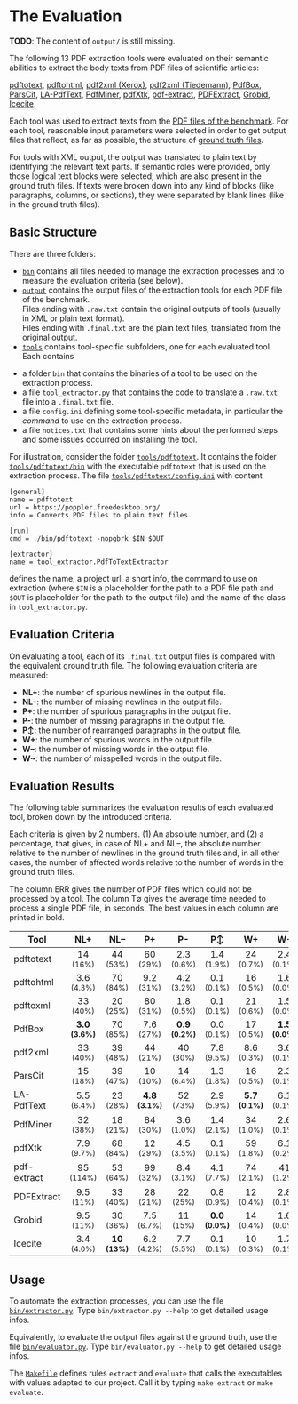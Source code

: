 # The Evaluation

**TODO**: The content of `output/` is still missing.

The following 13 PDF extraction tools were evaluated on their semantic abilities to extract the body texts from PDF files of scientific articles:

[pdftotext](https://poppler.freedesktop.org/), 
[pdftohtml](https://poppler.freedesktop.org/), 
[pdf2xml (Xerox)](https://sourceforge.net/projects/pdf2xml/), 
[pdf2xml (Tiedemann)](https://bitbucket.org/tiedemann/pdf2xml/), 
[PdfBox](https://github.com/apache/pdfbox), 
[ParsCit](https://github.com/knmnyn/ParsCit), 
[LA-PdfText](https://github.com/BMKEG/lapdftext), 
[PdfMiner](https://github.com/euske/pdfminer/), 
[pdfXtk](https://github.com/tamirhassan/pdfxtk), 
[pdf-extract](https://github.com/CrossRef/pdfextract), 
[PDFExtract](https://github.com/elacin/PDFExtract), 
[Grobid](https://github.com/kermitt2/grobid), 
[Icecite](https://github.com/ckorzen/icecite).

Each tool was used to extract texts from the [PDF files of the benchmark](../benchmark/pdf). 
For each tool, reasonable input parameters were selected in order to get output files that reflect, as far as possible, the
structure of [ground truth files](../benchmark/groundtruth).

For tools with XML output, the output was translated to plain text by identifying the relevant text parts.
If semantic roles were provided, only those logical text blocks were selected, which are also present in the ground truth files. 
If texts were broken down into any kind of blocks (like paragraphs, columns, or sections), they were separated by blank lines (like in the ground truth files).

## Basic Structure

There are three folders:

+ [`bin`](bin) contains all files needed to manage the extraction processes and to measure the evaluation criteria (see below).
+ [`output`](output) contains the output files of the extraction tools for each PDF file of the benchmark. <br/>
 Files ending with `.raw.txt` contain the original outputs of tools (usually in XML or plain text format). <br/>
 Files ending with `.final.txt` are the plain text files, translated from the original output.<br/>
+ [`tools`](tools) contains tool-specific subfolders, one for each evaluated tool. Each contains
 * a folder `bin` that contains the binaries of a tool to be used on the extraction process.
 * a file `tool_extractor.py` that contains the code to translate a `.raw.txt` file into a `.final.txt` file.
 * a file `config.ini` defining some tool-specific metadata, in particular the *command* to use on the extraction process.
 * a file `notices.txt` that contains some hints about the performed steps and some issues occurred on installing the tool.
 
For illustration, consider the folder [`tools/pdftotext`](tools/pdftotext).
It contains the folder [`tools/pdftotext/bin`](tools/pdftotext/bin) with the executable `pdftotext` that is used on the extraction process.
The file [`tools/pdftotext/config.ini`](tools/pdftotext/config.ini) with content
  
```
[general]
name = pdftotext
url = https://poppler.freedesktop.org/
info = Converts PDF files to plain text files.

[run]
cmd = ./bin/pdftotext -nopgbrk $IN $OUT

[extractor]
name = tool_extractor.PdfToTextExtractor
```

defines the name, a project url, a short info, the command to use on extraction (where `$IN` is a placeholder for the path to a PDF file path and `$OUT` is placeholder for the path to the output file) and the name of the class in `tool_extractor.py`.

## Evaluation Criteria

On evaluating a tool, each of its `.final.txt` output files is compared with the equivalent ground truth file.
The following evaluation criteria are measured:

+ **NL+**: the number of spurious newlines in the output file.
+ **NL–**: the number of missing newlines in the output file.
+ **P+**: the number of spurious paragraphs in the output file.
+ **P-**: the number of missing paragraphs in the output file.
+ **P&#8597;**: the number of rearranged paragraphs in the output file.
+ **W+**: the number of spurious words in the output file.
+ **W–**: the number of missing words in the output file.
+ **W~**: the number of misspelled words in the output file.

## Evaluation Results

The following table summarizes the evaluation results of each evaluated tool, broken down by the introduced criteria.

Each criteria is given by 2 numbers.
(1) An absolute number, and (2) a percentage, that gives, in case of NL+ and NL–, the absolute number relative to the number of newlines in the ground truth files and, in all other cases, the number of affected words relative to the number of words in the ground truth files.

The column ERR gives the number of PDF files which could not be processed by a tool.
The column T∅ gives the average time needed to process a single PDF file, in seconds.
The best values in each column are printed in bold. 

| Tool                | NL+  | NL–  | P+   | P-   | P&#8597;  | W+   | W-   | W~   | ERR  | T∅   |
| ------------------- |:----:|:----:|:----:|:----:|:----:|:----:|:----:|:----:|:----:|:----:|
| pdftotext | 14 <br> <sup>(16%)</sup> | 44 <br> <sup>(53%)</sup> | 60 <br> <sup>(29%)</sup> | 2.3 <br> <sup>(0.6%)</sup> | 1.4 <br> <sup>(1.9%)</sup> | 24 <br> <sup>(0.7%)</sup> | 2.4 <br> <sup>(0.1%)</sup> | 41 <br> <sup>(1.2%)</sup> | 2 | **0.3** |
| pdftohtml | 3.6 <br> <sup>(4.3%)</sup> | 70 <br> <sup>(84%)</sup> | 9.2 <br> <sup>(31%)</sup> | 4.2 <br> <sup>(3.2%)</sup> | 0.1 <br> <sup>(0.1%)</sup> | 16 <br> <sup>(0.5%)</sup> | 1.6 <br> <sup>(0.0%)</sup> | 95 <br> <sup>(2.9%)</sup> | **0** | 2.2 |
| pdftoxml | 33 <br> <sup>(40%)</sup> | 20 <br> <sup>(25%)</sup> | 80 <br> <sup>(31%)</sup> | 1.8 <br> <sup>(0.5%)</sup> | 0.1 <br> <sup>(0.1%)</sup> | 21 <br> <sup>(0.6%)</sup> | 1.5 <br> <sup>(0.0%)</sup> | 154 <br> <sup>(4.7%)</sup> | 1 | 0.7 |
| PdfBox | **3.0** <br> <sup>**(3.6%)**</sup> | 70 <br> <sup>(85%)</sup> | 7.6 <br> <sup>(27%)</sup> | **0.9** <br> <sup>**(0.2%)**</sup> | 0.0 <br> <sup>(0.1%)</sup> | 17 <br> <sup>(0.5%)</sup> | **1.5** <br> <sup>**(0.0%)**</sup> | 53 <br> <sup>(1.6%)</sup> | 2 | 8.8 |
| pdf2xml | 33 <br> <sup>(40%)</sup> | 39 <br> <sup>(48%)</sup> | 44 <br> <sup>(21%)</sup> | 40 <br> <sup>(30%)</sup> | 7.8 <br> <sup>(9.5%)</sup> | 8.6 <br> <sup>(0.3%)</sup> | 3.6 <br> <sup>(0.1%)</sup> | 34 <br> <sup>(0.9%)</sup> | 1444 | 37 |
| ParsCit | 15 <br> <sup>(18%)</sup> | 39 <br> <sup>(47%)</sup> | 10 <br> <sup>(10%)</sup> | 14 <br> <sup>(6.4%)</sup> | 1.3 <br> <sup>(1.8%)</sup> | 16 <br> <sup>(0.5%)</sup> | 2.3 <br> <sup>(0.1%)</sup> | 37 <br> <sup>(1.1%)</sup> | 1 | 6.8 |
| LA-PdfText | 5.5 <br> <sup>(6.4%)</sup> | 23 <br> <sup>(28%)</sup> | **4.8** <br> <sup>**(3.1%)**</sup> | 52 <br> <sup>(73%)</sup> | 2.9 <br> <sup>(5.9%)</sup> | **5.7** <br> <sup>**(0.1%)**</sup> | 6.1 <br> <sup>(0.1%)</sup> | 26 <br> <sup>(0.6%)</sup> | 324 | 24 |
| PdfMiner | 32 <br> <sup>(38%)</sup> | 18 <br> <sup>(21%)</sup> | 84 <br> <sup>(30%)</sup> | 3.6 <br> <sup>(1.0%)</sup> | 1.4 <br> <sup>(2.1%)</sup> | 34 <br> <sup>(1.0%)</sup> | 2.6 <br> <sup>(0.1%)</sup> | 110 <br> <sup>(3.3%)</sup> | 23 | 16 |
| pdfXtk | 7.9 <br> <sup>(9.7%)</sup> | 68 <br> <sup>(84%)</sup> | 12 <br> <sup>(29%)</sup> | 4.5 <br> <sup>(3.5%)</sup> | 0.1 <br> <sup>(0.1%)</sup> | 59 <br> <sup>(1.8%)</sup> | 6.1 <br> <sup>(0.2%)</sup> | 95 <br> <sup>(3.0%)</sup> | 739 | 22 |
| pdf-extract | 95 <br> <sup>(114%)</sup> | 53 <br> <sup>(64%)</sup> | 99 <br> <sup>(32%)</sup> | 8.4 <br> <sup>(3.1%)</sup> | 4.1 <br> <sup>(7.7%)</sup> | 74 <br> <sup>(2.1%)</sup> | 41 <br> <sup>(1.2%)</sup> | 149 <br> <sup>(4.2%)</sup> | 72 | 34 |
| PDFExtract | 9.5 <br> <sup>(11%)</sup> | 33 <br> <sup>(40%)</sup> | 28 <br> <sup>(21%)</sup> | 22 <br> <sup>(25%)</sup> | 0.8 <br> <sup>(0.9%)</sup> | 12 <br> <sup>(0.4%)</sup> | 2.8 <br> <sup>(0.1%)</sup> | 61 <br> <sup>(1.8%)</sup> | 176 | 46 |
| Grobid | 9.5 <br> <sup>(11%)</sup> | 30 <br> <sup>(36%)</sup> | 7.5 <br> <sup>(6.7%)</sup> | 11 <br> <sup>(15%)</sup> | **0.0** <br> <sup>**(0.0%)**</sup> | 14 <br> <sup>(0.4%)</sup> | 1.6 <br> <sup>(0.0%)</sup> | 63 <br> <sup>(1.9%)</sup> | 29 | 42 |
| Icecite | 3.4 <br> <sup>(4.0%)</sup> | **10** <br> <sup>**(13%)**</sup> | 6.2 <br> <sup>(4.2%)</sup> | 7.7 <br> <sup>(5.5%)</sup> | 0.1 <br> <sup>(0.1%)</sup> | 10 <br> <sup>(0.3%)</sup> | 1.7 <br> <sup>(0.1%)</sup> | **21** <br> <sup>**(0.6%)**</sup> | 34 | 41 |

## Usage

To automate the extraction processes, you can use the file [`bin/extractor.py`](bin/extractor.py). 
Type `bin/extractor.py --help` to get detailed usage infos.

Equivalently, to evaluate the output files against the ground truth, use the file [`bin/evaluator.py`](bin/evaluator.py). 
Type `bin/evaluator.py --help` to get detailed usage infos.

The [`Makefile`](Makefile) defines rules `extract` and `evaluate` that calls the executables with values adapted to our project.
Call it by typing `make extract` or `make evaluate`.
